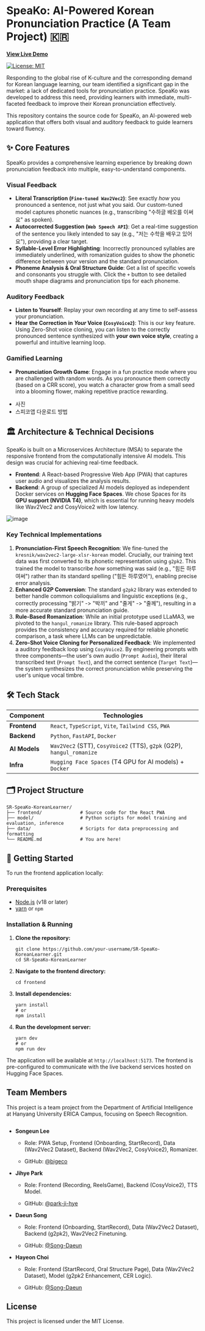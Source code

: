 # SpeaKo: AI-Powered Korean Pronunciation Practice (A Team Project) 🇰🇷

**[View Live Demo](https://speako-kor.netlify.app/)**

[![License: MIT](https://img.shields.io/badge/License-MIT-yellow.svg)](https://opensource.org/licenses/MIT)

Responding to the global rise of K-culture and the corresponding demand for Korean language learning, our team identified a significant gap in the market: a lack of dedicated tools for pronunciation practice. SpeaKo was developed to address this need, providing learners with immediate, multi-faceted feedback to improve their Korean pronunciation effectively.

This repository contains the source code for SpeaKo, an AI-powered web application that offers both visual and auditory feedback to guide learners toward fluency.

## ✨ Core Features

SpeaKo provides a comprehensive learning experience by breaking down pronunciation feedback into multiple, easy-to-understand components.

### Visual Feedback
*   **Literal Transcription (`Fine-tuned Wav2Vec2`)**: See exactly *how* you pronounced a sentence, not just what you said. Our custom-tuned model captures phonetic nuances (e.g., transcribing "수하글 배오를 이써요" as spoken).
*   **Autocorrected Suggestion (`Web Speech API`)**: Get a real-time suggestion of the sentence you likely intended to say (e.g., "저는 수학을 배우고 있어요"), providing a clear target.
*   **Syllable-Level Error Highlighting**: Incorrectly pronounced syllables are immediately underlined, with romanization guides to show the phonetic difference between your version and the standard pronunciation.
*   **Phoneme Analysis & Oral Structure Guide**: Get a list of specific vowels and consonants you struggle with. Click the `+` button to see detailed mouth shape diagrams and pronunciation tips for each phoneme.

### Auditory Feedback
*   **Listen to Yourself**: Replay your own recording at any time to self-assess your pronunciation.
*   **Hear the Correction in *Your* Voice (`CosyVoice2`)**: This is our key feature. Using Zero-Shot voice cloning, you can listen to the correctly pronounced sentence synthesized with **your own voice style**, creating a powerful and intuitive learning loop.

### Gamified Learning
*   **Pronunciation Growth Game**: Engage in a fun practice mode where you are challenged with random words. As you pronounce them correctly (based on a CRR score), you watch a character grow from a small seed into a blooming flower, making repetitive practice rewarding.


+ 사진
+ 스피코앱 다운로드 방법

## 🏛️ Architecture & Technical Decisions

SpeaKo is built on a Microservices Architecture (MSA) to separate the responsive frontend from the computationally intensive AI models. This design was crucial for achieving real-time feedback.

- **Frontend**: A React-based Progressive Web App (PWA) that captures user audio and visualizes the analysis results.
- **Backend**: A group of specialized AI models deployed as independent Docker services on **Hugging Face Spaces**. We chose Spaces for its **GPU support (NVIDIA T4)**, which is essential for running heavy models like Wav2Vec2 and CosyVoice2 with low latency.

![image](https://github.com/user-attachments/assets/9233e350-2823-47a4-99f8-0c0f68894edd)

### Key Technical Implementations
1.  **Pronunciation-First Speech Recognition**: We fine-tuned the `kresnik/wav2vec2-large-xlsr-korean` model. Crucially, our training text data was first converted to its phonetic representation using `g2pk2`. This trained the model to transcribe *how* something was said (e.g., "힘든 하루여써") rather than its standard spelling ("힘든 하루였어"), enabling precise error analysis.
2.  **Enhanced G2P Conversion**: The standard `g2pk2` library was extended to better handle common colloquialisms and linguistic exceptions (e.g., correctly processing "밝기" -> "박끼" and "줄게" -> "줄께"), resulting in a more accurate standard pronunciation guide.
3.  **Rule-Based Romanization**: While an initial prototype used LLaMA3, we pivoted to the `hangul_romanize` library. This rule-based approach provides the consistency and accuracy required for reliable phonetic comparison, a task where LLMs can be unpredictable.
4.  **Zero-Shot Voice Cloning for Personalized Feedback**: We implemented a auditory feedback loop using `CosyVoice2`. By engineering prompts with three components—the user's own audio (`Prompt Audio`), their literal transcribed text (`Prompt Text`), and the correct sentence (`Target Text`)—the system synthesizes the correct pronunciation while preserving the user's unique vocal timbre.

## 🛠️ Tech Stack

| Component      | Technologies                                                                          |
|----------------|---------------------------------------------------------------------------------------|
| **Frontend**   | `React`, `TypeScript`, `Vite`, `Tailwind CSS`, `PWA`                                  |
| **Backend**    | `Python`, `FastAPI`, `Docker`                                                         |
| **AI Models**  | `Wav2Vec2` (STT), `CosyVoice2` (TTS), `g2pk` (G2P), `hangul_romanize`                 |
| **Infra**      | `Hugging Face Spaces` (T4 GPU for AI models) + `Docker`                               |

## 🗂️ Project Structure

```
SR-SpeaKo-KoreanLearner/
├── frontend/              # Source code for the React PWA
├── model/                 # Python scripts for model training and evaluation, inference
├── data/                  # Scripts for data preprocessing and formatting
└── README.md              # You are here!
```

## 🚀 Getting Started

To run the frontend application locally:

### Prerequisites

- [Node.js](https://nodejs.org/) (v18 or later)
- [yarn](https://yarnpkg.com/) or `npm`

### Installation & Running

1.  **Clone the repository:**
    ```shell
    git clone https://github.com/your-username/SR-SpeaKo-KoreanLearner.git
    cd SR-SpeaKo-KoreanLearner
    ```

2.  **Navigate to the frontend directory:**
    ```shell
    cd frontend
    ```

3.  **Install dependencies:**
    ```shell
    yarn install
    # or
    npm install
    ```

4.  **Run the development server:**
    ```shell
    yarn dev
    # or
    npm run dev
    ```

The application will be available at `http://localhost:5173`. The frontend is pre-configured to communicate with the live backend services hosted on Hugging Face Spaces.

## Team Members
This project is a team project from the Department of Artificial Intelligence at Hanyang University ERICA Campus, focusing on Speech Recognition. 

<a href="https://github.com/Bigeco/SR-SpeaKo-KoreanLearner/graphs/contributors">
  <img src="https://contrib.rocks/image?repo=bigeco/SR-SpeaKo-KoreanLearner"  alt=""/>
</a>

- **Songeun Lee**
  - Role: PWA Setup, Frontend (Onboarding, StartRecord), Data (Wav2Vec2 Dataset), Backend (Wav2Vec2, CosyVoice2), Romanizer.
    
  - GitHub: [@bigeco](https://github.com/bigeco)


- **Jihye Park**
  - Role: Frontend (Recording, ReelsGame), Backend (CosyVoice2), TTS Model.

  - GitHub: [@park-ji-hye](https://github.com/park-ji-hye)


- **Daeun Song**
  - Role: Frontend (Onboarding, StartRecord), Data (Wav2Vec2 Dataset), Backend (g2pk2), Wav2Vec2 Finetuning.

  - GitHub: [@Song-Daeun](https://github.com/Song-Daeun)

- **Hayeon Choi**
  - Role: Frontend (StartRecord, Oral Structure Page), Data (Wav2Vec2 Dataset), Model (g2pk2 Enhancement, CER Logic).

  - GitHub: [@Song-Daeun](https://github.com/Song-Daeun)


## License

This project is licensed under the MIT License.
